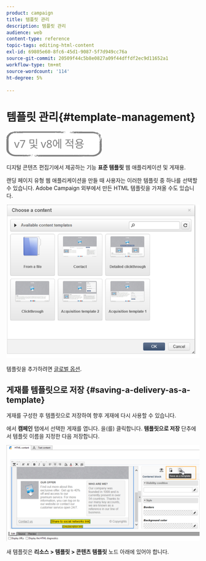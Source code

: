 ```yaml
---
product: campaign
title: 템플릿 관리
description: 템플릿 관리
audience: web
content-type: reference
topic-tags: editing-html-content
exl-id: 69805e60-8fc6-45d1-9087-5f7d949cc76a
source-git-commit: 20509f44c5b8e0827a09f44dffdf2ec9d11652a1
workflow-type: tm+mt
source-wordcount: '114'
ht-degree: 5%

---
```


# 템플릿 관리{#template-management}

![](../../assets/common.svg)

디지털 콘텐츠 편집기에서 제공하는 기능 **표준 템플릿** 웹 애플리케이션 및 게재용.

랜딩 페이지 유형 웹 애플리케이션을 만들 때 사용자는 이러한 템플릿 중 하나를 선택할 수 있습니다. Adobe Campaign 외부에서 만든 HTML 템플릿을 가져올 수도 있습니다.

![](assets/dce_popup_templatechoice.png)

템플릿을 추가하려면 [글로벌 옵션](content-editor-interface.md#global-options).

## 게재를 템플릿으로 저장 {#saving-a-delivery-as-a-template}

게재를 구성한 후 템플릿으로 저장하여 향후 게재에 다시 사용할 수 있습니다.

에서 **캠페인** 탭에서 선택한 게재를 엽니다. 을(를) 클릭합니다. **템플릿으로 저장** 단추에서 템플릿 이름을 지정한 다음 저장합니다.

![](assets/dce_save_model.png)

새 템플릿은 **리소스 > 템플릿 > 콘텐츠 템플릿** 노드 아래에 있어야 합니다.
